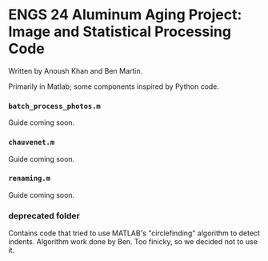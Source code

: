# ENGS 24 Aluminum Aging Project: Image and Statistical Processing Code
Written by Anoush Khan and Ben Martin.

Primarily in Matlab; some components inspired by Python code.

### `batch_process_photos.m`
Guide coming soon.

### `chauvenet.m`
Guide coming soon.

### `renaming.m`
Guide coming soon.

### deprecated folder
Contains code that tried to use MATLAB's "circlefinding" algorithm to detect indents. Algorithm work done by Ben. Too finicky, so we decided not to use it.

